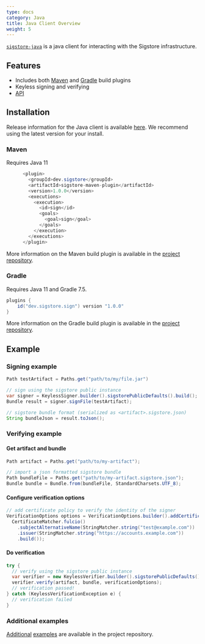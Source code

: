 ```yaml
---
type: docs
category: Java
title: Java Client Overview
weight: 5
---
```


[`sigstore-java`](https://github.com/sigstore/sigstore-java#sigstore-java) is a java client for interacting with the Sigstore infrastructure.

## Features

- Includes both [Maven](https://github.com/sigstore/sigstore-java/tree/main/sigstore-maven-plugin) and [Gradle](https://github.com/sigstore/sigstore-java/tree/main/sigstore-gradle) build plugins
- Keyless signing and verifying
- [API](https://javadoc.io/doc/dev.sigstore/sigstore-java)

## Installation

Release information for the Java client is available [here](https://github.com/sigstore/sigstore-java/releases). We recommend using the latest version for your install. 

### Maven

Requires Java 11

```java
      <plugin>
        <groupId>dev.sigstore</groupId>
        <artifactId>sigstore-maven-plugin</artifactId>
        <version>1.0.0</version>
        <executions>
          <execution>
            <id>sign</id>
            <goals>
              <goal>sign</goal>
            </goals>
          </execution>
        </executions>
      </plugin>
```

More information on the Maven build plugin is available in the [project repository](https://github.com/sigstore/sigstore-java/tree/main/sigstore-maven-plugin#sigstore-maven-plugin).

### Gradle

Requires Java 11 and Gradle 7.5.

```java
plugins {
    id("dev.sigstore.sign") version "1.0.0"
}
```

More information on the Gradle build plugin is available in the [project repository](https://github.com/sigstore/sigstore-java/tree/main/sigstore-gradle#sigstore-gradle).

## Example

### Signing example

```java
Path testArtifact = Paths.get("path/to/my/file.jar")

// sign using the sigstore public instance
var signer = KeylessSigner.builder().sigstorePublicDefaults().build();
Bundle result = signer.signFile(testArtifact);

// sigstore bundle format (serialized as <artifact>.sigstore.json)
String bundleJson = result.toJson();
```

### Verifying example

#### Get artifact and bundle

```java
Path artifact = Paths.get("path/to/my-artifact");

// import a json formatted sigstore bundle
Path bundleFile = Paths.get("path/to/my-artifact.sigstore.json");
Bundle bundle = Bundle.from(bundleFile, StandardCharsets.UTF_8);
```

#### Configure verification options

```java
// add certificate policy to verify the identity of the signer
VerificationOptions options = VerificationOptions.builder().addCertificateMatchers(
  CertificateMatcher.fulcio()
    .subjectAlternativeName(StringMatcher.string("test@example.com"))
    .issuer(StringMatcher.string("https://accounts.example.com"))
    .build());
```

#### Do verification

```java
try {
  // verify using the sigstore public instance
  var verifier = new KeylessVerifier.builder().sigstorePublicDefaults().build();
  verifier.verify(artifact, bundle, verificationOptions);
  // verification passed!
} catch (KeylessVerificationException e) {
  // verification failed
}
```

### Additional examples

[Additional](https://github.com/sigstore/sigstore-java/tree/main/examples/hello-world#sigstore-examples) [examples](https://github.com/sigstore/sigstore-java/tree/main/examples/pgp#pgp-test-keys-for-examples) are available in the project repository.
